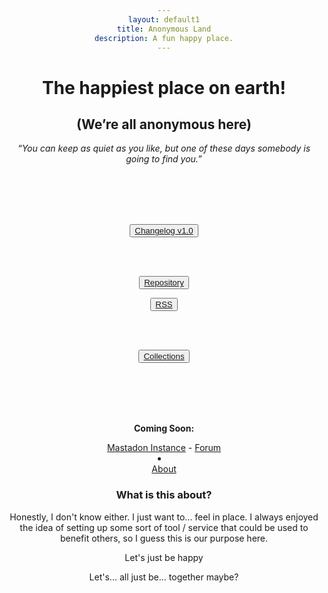 ```yaml
---
layout: default1
title: Anonymous Land
description: A fun happy place.
---
```


<div style="text-align:center;">
<!-- https://invidious.kavin.rocks/watch?v=J-6fW66IUY4 -->
<h1>The happiest place on earth!</h1>
<h2>(We’re all anonymous here)</h2>
<p><i>“You can keep as quiet as you like, but one of these days somebody is going to find you.” </i></p>

<br>
<br>

</div>
<body style="text-align:center">
<br>
<br>

  <button type="button" class="btn btn-lg btn-default"><a href="https://anonymousland.org/changelog">Changelog v1.0</a></button>

<br>
<br>

  <button type="button" class="btn btn-md btn-default"><a href="https://codeberg.org/deathrow/anonymousland">Repository</a></button>


  <button type="button" class="btn btn-md btn-default"><a href="https://anonymousland.org/rss">RSS</a></button>

<br>
<br>

  <button type="button" class="btn btn-md btn-default"><a href="https://anonymousland.org/information">Collections</a></button>




  

  <br>
  <br>
  <br>
  <br>
  <p><b>Coming Soon:</b></p>  
  <l><a href="">Mastadon Instance</a></l>      
  <l> - </l>
  <l> <a href="">Forum</a></l>
  <li></li>
  <l> <a href="">About</a></l>
  </body>
  
  

### What is this about?

Honestly, I don't know either. I just want to... feel in place. I always enjoyed the idea of setting up some sort of tool / service that could be used to benefit others, so I guess this is our purpose here.

  
  
  
  

Let's just be happy

Let's... all just be... together maybe?